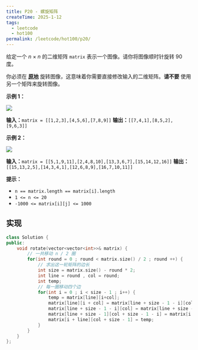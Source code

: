 ```yaml
---
title: P20 - 螺旋矩阵
createTime: 2025-1-12
tags:
  - leetcode
  - hot100
permalink: /leetcode/hot100/p20/
---
```


给定一个 _n_ × _n_ 的二维矩阵 `matrix` 表示一个图像。请你将图像顺时针旋转 90 度。

你必须在 **[原地](https://baike.baidu.com/item/%E5%8E%9F%E5%9C%B0%E7%AE%97%E6%B3%95)** 旋转图像，这意味着你需要直接修改输入的二维矩阵。**请不要** 使用另一个矩阵来旋转图像。

**示例 1：**

![](https://assets.leetcode.com/uploads/2020/08/28/mat1.jpg)

**输入：**`matrix = [[1,2,3],[4,5,6],[7,8,9]]`
**输出：**`[[7,4,1],[8,5,2],[9,6,3]]`

**示例 2：**

![](https://assets.leetcode.com/uploads/2020/08/28/mat2.jpg)

**输入：**`matrix = [[5,1,9,11],[2,4,8,10],[13,3,6,7],[15,14,12,16]]`
**输出：**`[[15,13,2,5],[14,3,4,1],[12,6,8,9],[16,7,10,11]]`

**提示：**

- `n == matrix.length == matrix[i].length`
- `1 <= n <= 20`
- `-1000 <= matrix[i][j] <= 1000`

## 实现

```cpp
class Solution {
public:
    void rotate(vector<vector<int>>& matrix) {
        // 一共移动 n / 2 圈
        for(int round = 0 ; round < matrix.size() / 2 ; round ++) {
            // 求出这一轮矩阵的边长
            int size = matrix.size() - round * 2;
            int line = round , col = round;
            int temp;
            // 每一圈移动四个边
            for(int i = 0 ; i < size - 1 ; i++) {
                temp = matrix[line][i+col];
                matrix[line][i + col] = matrix[line + size - 1 - i][col]; // 将左边条移动到上边条
                matrix[line + size - 1 - i][col] = matrix[line + size - 1][col + size - 1 - i]; // 将下边条换到坐边条
                matrix[line + size - 1][col + size - 1 - i] = matrix[i + line][col + size - 1]; // 下面依次类推
                matrix[i + line][col + size - 1] = temp;
            }
        }
    }
};
```